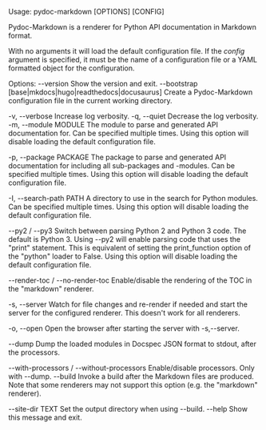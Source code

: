 Usage: pydoc-markdown [OPTIONS] [CONFIG]

  Pydoc-Markdown is a renderer for Python API documentation in Markdown
  format.

  With no arguments it will load the default configuration file. If the
  *config* argument is specified, it must be the name of a configuration
  file or a YAML formatted object for the configuration.

Options:
  --version                       Show the version and exit.
  --bootstrap [base|mkdocs|hugo|readthedocs|docusaurus]
                                  Create a Pydoc-Markdown configuration file
                                  in the current working directory.

  -v, --verbose                   Increase log verbosity.
  -q, --quiet                     Decrease the log verbosity.
  -m, --module MODULE             The module to parse and generated API
                                  documentation for. Can be specified multiple
                                  times. Using this option will disable
                                  loading the default configuration file.

  -p, --package PACKAGE           The package to parse and generated API
                                  documentation for including all sub-packages
                                  and -modules. Can be specified multiple
                                  times. Using this option will disable
                                  loading the default configuration file.

  -I, --search-path PATH          A directory to use in the search for Python
                                  modules. Can be specified multiple times.
                                  Using this option will disable loading the
                                  default configuration file.

  --py2 / --py3                   Switch between parsing Python 2 and Python 3
                                  code. The default is Python 3. Using --py2
                                  will enable parsing code that uses the
                                  "print" statement. This is equivalent of
                                  setting the print_function option of the
                                  "python" loader to False. Using this option
                                  will disable loading the default
                                  configuration file.

  --render-toc / --no-render-toc  Enable/disable the rendering of the TOC in
                                  the "markdown" renderer.

  -s, --server                    Watch for file changes and re-render if
                                  needed and start the server for the
                                  configured renderer. This doesn't work for
                                  all renderers.

  -o, --open                      Open the browser after starting the server
                                  with -s,--server.

  --dump                          Dump the loaded modules in Docspec JSON
                                  format to stdout, after the processors.

  --with-processors / --without-processors
                                  Enable/disable processors. Only with --dump.
  --build                         Invoke a build after the Markdown files are
                                  produced. Note that some renderers may not
                                  support this option (e.g. the "markdown"
                                  renderer).

  --site-dir TEXT                 Set the output directory when using --build.
  --help                          Show this message and exit.
